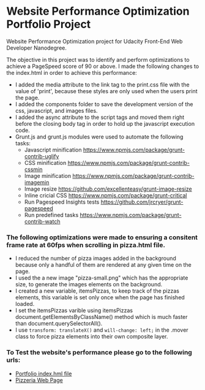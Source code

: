 # Website Performance Optimization Portfolio Project

Website Performance Optimization project for Udacity Front-End Web Developer Nanodegree.

The objective in this project was to identify and perform optimizations to achieve a PageSpeed score of 90 or above. I made the following changes to the index.html in order to achieve this performance:

* I added the media attribute to the link tag to the print.css file with the value of 'print', because these styles are only used when the users print the page.
* I added the components folder to save the development version of the css, javascript, and images files.
* I added the async attribute to the script tags and moved them right before the closing body tag in order to hold up the javascript execution code.
* Grunt.js and grunt.js modules were used to automate the following tasks:
  * Javascript minification https://www.npmjs.com/package/grunt-contrib-uglify
  * CSS minification https://www.npmjs.com/package/grunt-contrib-cssmin
  * Image minification https://www.npmjs.com/package/grunt-contrib-imagemin
  * Image resize https://github.com/excellenteasy/grunt-image-resize
  * Inline cricial CSS https://www.npmjs.com/package/grunt-critical
  * Run Pagespeed Insights tests https://github.com/jrcryer/grunt-pagespeed
  * Run predefined tasks https://www.npmjs.com/package/grunt-contrib-watch
  
### The following optimizations were made to ensuring a consitent frame rate at 60fps when scrolling in pizza.html file.

* I reduced the number of pizza images added in the background because only a handful of them are rendered at any given time on the page.
* I used the a new image "pizza-small.png" which has the appropriate size, to generate the images elements on the background.
* I created a new variable, itemsPizzas, to keep track of the pizzas elements, this variable is set only once when the page has finished loaded.
* I set the itemsPizzas varible using itemsPizzas document.getElementsByClassName() method which is much faster than document.querySelectorAll().
* I use `transform: translateX()` and `will-change: left;` in the .mover class to force pizza elements into their own composite layer.


### To Test the website's performance please go to the following urls:

* [Portfolio index.hml file](https://developers.google.com/speed/pagespeed/insights/?url=http%3A%2F%2Fluisfdonavarrete.github.io%2Fudportfolio%2F) 
* [Pizzeria Web Page](https://developers.google.com/speed/pagespeed/insights/?url=http%3A%2F%2Fluisfdonavarrete.github.io%2Fudportfolio%2Fviews%2Fpizza.html)